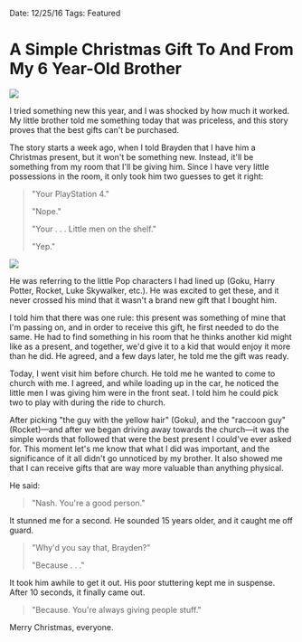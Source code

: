 Date: 12/25/16
Tags: Featured

# A Simple Christmas Gift To And From My 6 Year-Old Brother

![][image-1]

I tried something new this year, and I was shocked by how much it worked. My little brother told me something today that was priceless, and this story proves that the best gifts can't be purchased.

The story starts a week ago, when I told Brayden that I have him a Christmas present, but it won't be something new. Instead, it'll be something from my room that I'll be giving him. Since I have very little possessions in the room, it only took him two guesses to get it right:

> "Your PlayStation 4."
> 
> "Nope."
> 
> "Your . . . Little men on the shelf."
> 
> "Yep."

![][image-2]

He was referring to the little Pop characters I had lined up (Goku, Harry Potter, Rocket, Luke Skywalker, etc.). He was excited to get these, and it never crossed his mind that it wasn't a brand new gift that I bought him.

I told him that there was one rule: this present was something of mine that I'm passing on, and in order to receive this gift, he first needed to do the same. He had to find something in his room that he thinks another kid might like as a present, and together, we'd give it to a kid that would enjoy it more than he did. He agreed, and a few days later, he told me the gift was ready. 

Today, I went visit him before church. He told me he wanted to come to church with me. I agreed, and while loading up in the car, he noticed the little men I was giving him were in the front seat. I told him he could pick two to play with during the ride to church.

After picking "the guy with the yellow hair" (Goku), and the "raccoon guy" (Rocket)—and after we began driving away towards the church—it was the simple words that followed that were the best present I could've ever asked for. This moment let's me know that what I did was important, and the significance of it all didn't go unnoticed by my brother. It also showed me that I can receive gifts that are way more valuable than anything physical.

He said:

> "Nash. You're a good person."

It stunned me for a second. He sounded 15 years older, and it caught me off guard.

> "Why'd you say that, Brayden?"
> 
> "Because . . ."

It took him awhile to get it out. His poor stuttering kept me in suspense. After 10 seconds, it finally came out.

> "Because. You're always giving people stuff."

Merry Christmas, everyone.

[image-1]:	https://dl.dropboxusercontent.com/s/soezreabtqf7fd9/IMG_1754.jpeg
[image-2]:	https://images-na.ssl-images-amazon.com/images/I/716Q3Pc6OSL._SL1500_.jpg